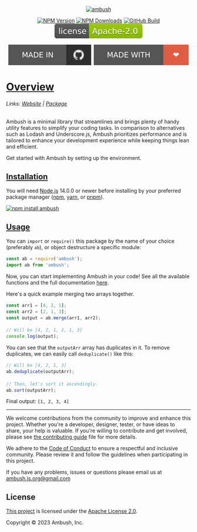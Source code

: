 <div align="center">
    <a href="https://npmjs.com/package/ambush"><img src="https://svgshare.com/i/yg_.svg" width="500" alt="ambush" /></a>
    <p>
        <a href="https://www.npmjs.com/package/ambush"><img src="https://img.shields.io/npm/v/ambush" alt="NPM Version"></a>
        <a href="https://www.npmjs.com/package/ambush"><img src="https://img.shields.io/npm/dt/ambush" alt="NPM Downloads"></a>
        <a href="https://github.com/ambushjs/ambush/actions/tests.yml"><img src="https://img.shields.io/github/actions/workflow/status/ambushjs/ambush/tests.yml" alt="GitHub Build"></a>
        <a href="https://www.apache.org/licenses/LICENSE-2.0"><img src="https://raw.githubusercontent.com/ambushjs/ambush/main/assets/license.svg" alt="GitHub License"></a>
    </p>
    <a href="https://github.com/ambushjs/ambush"><img src="https://raw.githubusercontent.com/ambushjs/ambush/main/assets/github.svg" alt="Made in GitHub"></a>
    <a href="https://github.com/ambushjs/ambush"><img src="https://raw.githubusercontent.com/ambushjs/ambush/main/assets/love.svg" alt="Made with Love"></a>
</div>

<h1>
    <a href="https://ambush.js.org/category/getting-started">Overview</a>
</h1>

<h6>
    Links:
    <a href="https://ambush.js.org">Website</a> |
    <a href="https://npmjs.com/package/ambush">Package</a>
</h6>

Ambush is a minimal library that streamlines and brings plenty of handy utility features to simplify your coding tasks.
In comparison to alternatives such as Lodash and Underscore.js, Ambush prioritizes performance and is tailored to enhance your development experience while keeping things lean and efficient.

Get started with Ambush by setting up the environment.

<h2>
    <a href="https://ambush.js.org/docs/getting-started/install">Installation</a>
</h2>

You will need [Node.js](https://nodejs.org) 14.0.0 or newer before installing by your preferred package manager ([npm](https://npmjs.com), [yarn](https://yarnpkg.com), or [pnpm](https://pnpm.io)).

<a href="https://npmjs.com/package/ambush">
    <img src="https://nodei.co/npm/ambush.png?mini=true" alt="npm install ambush" />
</a>

<h2>
    <a href="https://ambush.js.org/docs/getting-started/usage">Usage</a>
</h2>

You can `import` or `require()` this package by the name of your choice (preferably `ab`), or object destructure a specific module:

```js
const ab = require('ambush');
import ab from 'ambush';
```

Now, you can start implementing Ambush in your code! See all the available functions and the full documentation [here](https://ambush.js.org).

Here's a quick example merging two arrays together.

```js
const arr1 = [4, 2, 1];
const arr2 = [2, 1, 3];
const output = ab.merge(arr1, arr2);

// Will be [4, 2, 1, 2, 1, 3]
console.log(output);
```

You can see that the `outputArr` array has duplicates in it. To remove duplicates, we can easily call `deduplicate()` like this:

```js
// Will be [4, 2, 1, 3]
ab.deduplicate(outputArr);

// Then, let's sort it ascendingly.
ab.sort(outputArr);
```

Final output: `[1, 2, 3, 4]`

---

We welcome contributions from the community to improve and enhance this project. Whether you're a developer, designer, tester, or have ideas to share, your help is valuable. If you're willing to contribute and get involved, please see [the contributing guide](https://github.com/ambushjs/ambush/tree/main/CONTRIBUTING.md) file for more details.

We adhere to the [Code of Conduct](https://github.com/ambushjs/ambush/tree/main/CODE_OF_CONDUCT.md) to ensure a respectful and inclusive community. Please review it and follow the guidelines when participating in this project.

If you have any problems, issues or questions please email us at [ambush.js.org@gmail.com](mailto:ambush.js.org@gmail.com)

## License

[This project](https://github.com/ambushjs/ambush/blob/main/LICENSE) is licensed under the [Apache License 2.0](https://apache.org/licenses/LICENSE-2.0).

Copyright © 2023 Ambush, Inc.
